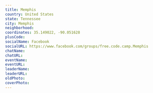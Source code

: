 ```yaml
---
title: Memphis
country: United States
state: Tennessee
city: Memphis
neighborhood: 
coordinates: 35.149022, -90.051628
plusCode:
socialName: Facebook
socialURL: https://www.facebook.com/groups/free.code.camp.Memphis
chatName:
chatURL:
eventName:
eventURL:
leaderName:
leaderURL:
oldPhoto: 
coverPhoto:
---
```

